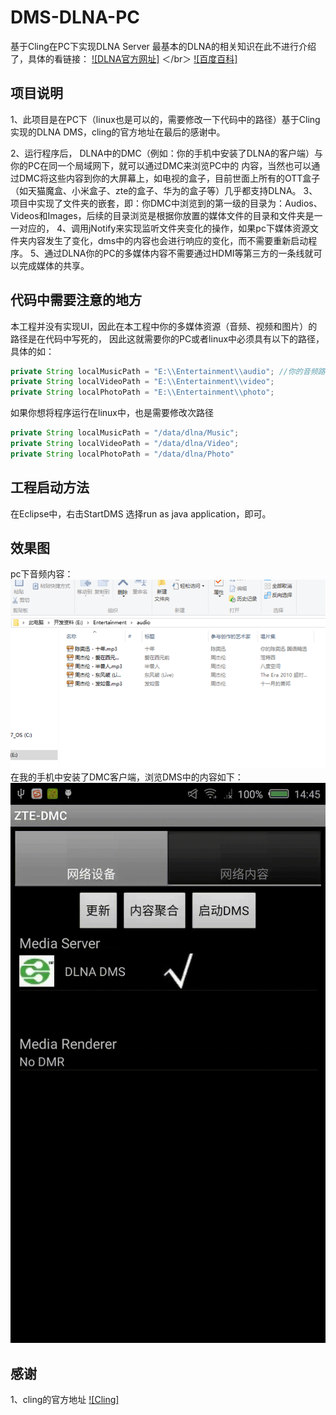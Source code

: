 # DMS-DLNA-PC
基于Cling在PC下实现DLNA Server
最基本的DLNA的相关知识在此不进行介绍了，具体的看链接：
[![DLNA官方网址]](http://www.dlna.org/) ＜/br＞
[![百度百科]](http://baike.baidu.com/link?url=vs-a_pwD6ZxcboWaOFAPHoVujPc7PA-zUhbk3NIM64RVXe6uO27pY-pBpbxsAcU6gLkMXaEvUEtONuzUXKFzOK)

## 项目说明
  1、此项目是在PC下（linux也是可以的，需要修改一下代码中的路径）基于Cling实现的DLNA DMS，cling的官方地址在最后的感谢中。
  
  2、运行程序后，  DLNA中的DMC（例如：你的手机中安装了DLNA的客户端）与你的PC在同一个局域网下，就可以通过DMC来浏览PC中的
内容，当然也可以通过DMC将这些内容到你的大屏幕上，如电视的盒子，目前世面上所有的OTT盒子（如天猫魔盒、小米盒子、zte的盒子、华为的盒子等）几乎都支持DLNA。
  3、项目中实现了文件夹的嵌套，即：你DMC中浏览到的第一级的目录为：Audios、Videos和Images，后续的目录浏览是根据你放置的媒体文件的目录和文件夹是一一对应的，
  4、调用jNotify来实现监听文件夹变化的操作，如果pc下媒体资源文件夹内容发生了变化，dms中的内容也会进行响应的变化，而不需要重新启动程序。
  5、通过DLNA你的PC的多媒体内容不需要通过HDMI等第三方的一条线就可以完成媒体的共享。
  
## 代码中需要注意的地方
  本工程并没有实现UI，因此在本工程中你的多媒体资源（音频、视频和图片）的路径是在代码中写死的，
  因此这就需要你的PC或者linux中必须具有以下的路径，具体的如：
  ```JAVA
  private String localMusicPath = "E:\\Entertainment\\audio"; //你的音频路径，将你的音频文件放在这个地方就好
  private String localVideoPath = "E:\\Entertainment\\video";
  private String localPhotoPath = "E:\\Entertainment\\photo";
  ```
  如果你想将程序运行在linux中，也是需要修改次路径
  ```JAVA
  private String localMusicPath = "/data/dlna/Music";
  private String localVideoPath = "/data/dlna/Video";
  private String localPhotoPath = "/data/dlna/Photo"
  ```
## 工程启动方法
  在Eclipse中，右击StartDMS 选择run as java application，即可。
  
## 效果图
  pc下音频内容：
  ![DMS目录](https://github.com/gpfduoduo/DMS-DLNA-PC/blob/master/picture/PC_Music.png "pc中DMS的音乐目录")
   在我的手机中安装了DMC客户端，浏览DMS中的内容如下：
  ![DMC运行结果](https://github.com/gpfduoduo/DMS-DLNA-PC/blob/master/picture/demo.gif "DMC的运行结果")

## 感谢
  1、cling的官方地址
    [![Cling]](http://4thline.org/projects/cling/)

